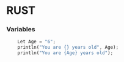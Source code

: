 # RUST

### Variables

```RUST
    Let Age = "6";
    println("You are {} years old", Age);
    println("You are {Age} years old");
```